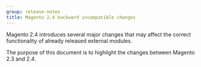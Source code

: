 ```yaml
---
group: release-notes
title: Magento 2.4 backward incompatible changes
---
```


Magento 2.4 introduces several major changes that may affect the correct functionality of already released external modules.

The purpose of this document is to highlight the changes between Magento 2.3 and 2.4.
